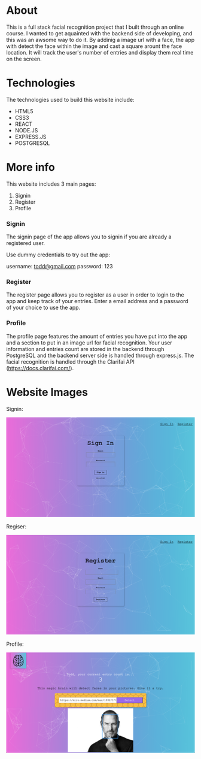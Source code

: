 # About

This is a full stack facial recognition project that I built through an online course. I wanted to get aquainted with the backend side of developing, and this was an awsome way to do it. By addinig a image url with a face, the app with detect the face within the image and cast a square arount the face location. It will track the user's number of entries and display them real time on the screen. 

# Technologies

The technologies used to build this website include:

- HTML5
- CSS3
- REACT
- NODE.JS
- EXPRESS.JS
- POSTGRESQL

# More info

This website includes 3 main pages:

1. Signin
2. Register
3. Profile

### Signin

The signin page of the app allows you to signin if you are already a registered user. 

Use dummy credentials to try out the app: 

username: todd@gmail.com
password: 123

### Register

The register page allows you to register as a user in order to login to the app and keep track of your entries. Enter a email address and a password of your choice to use the app. 

### Profile

The profile page features the amount of entries you have put into the app and a section to put in an image url for facial recognition. Your user information and entries count are stored in the backend through PostgreSQL and the backend server side is handled through express.js. The facial recognition is handled through the 
Clarifai API (https://docs.clarifai.com/).

# Website Images

Signin:

![](images/signin.png)

Regiser:

![](images/register.png)

Profile:

![](images/profile.png)

